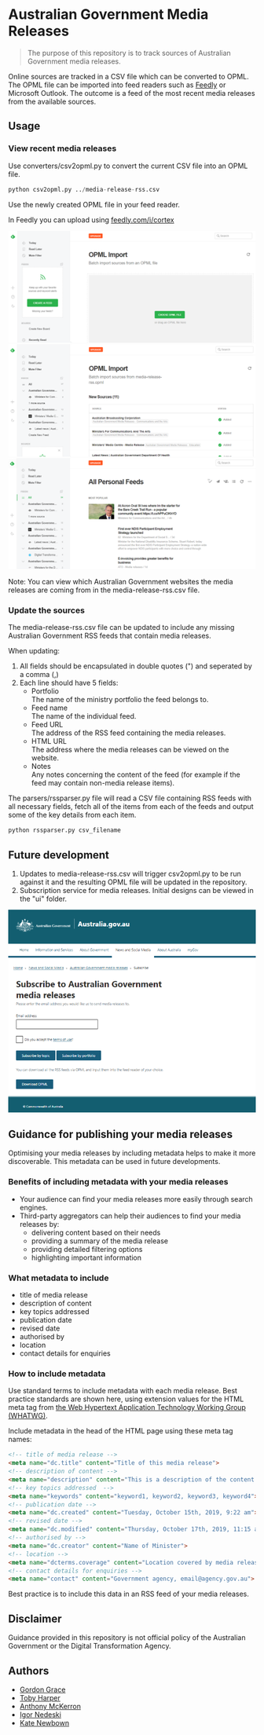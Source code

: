 # Australian Government Media Releases
> The purpose of this repository is to track sources of Australian Government media releases.

Online sources are tracked in a CSV file which can be converted to OPML. The OPML file can be imported into feed readers such as [Feedly](https://feedly.com/) or Microsoft Outlook. The outcome is a feed of the most recent media releases from the available sources.

## Usage

### View recent media releases

Use converters/csv2opml.py to convert the current CSV file into an OPML file.
```python
python csv2opml.py ../media-release-rss.csv
```

Use the newly created OPML file in your feed reader.

In Feedly you can upload using [feedly.com/i/cortex](https://feedly.com/i/cortex)

![Feedly upload: Choose OPML file or drag OPML file here](/docs/images/feedly01.PNG)
![Feedly upload: New sources successfully added to Feedly from media-release-rss.opml](/docs/images/feedly02.PNG)
![Feedly upload: All personal feeds showing newly added media releases](/docs/images/feedly03.PNG)

Note: You can view which Australian Government websites the media releases are coming from in the media-release-rss.csv file.

### Update the sources

The media-release-rss.csv file can be updated to include any missing Australian Government RSS feeds that contain media releases.

When updating:
1. All fields should be encapsulated in double quotes (") and seperated by a comma (,)
2. Each line should have 5 fields:
    - Portfolio<br />The name of the ministry portfolio the feed belongs to.
    - Feed name<br />The name of the individual feed.
    - Feed URL<br />The address of the RSS feed containing the media releases.
    - HTML URL<br />The address where the media releases can be viewed on the website.
    - Notes<br />Any notes concerning the content of the feed (for example if the feed may contain non-media release items).

The parsers/rssparser.py file will read a CSV file containing RSS feeds with all necessary fields, fetch all of the items from each of the feeds and output some of the key details from each item.
```python
python rssparser.py csv_filename
```

## Future development

1. Updates to media-release-rss.csv will trigger csv2opml.py to be run against it and the resulting OPML file will be updated in the repository.
2. Subscription service for media releases. Initial designs can be viewed in the "ui" folder.

![User interface design for subscribing to Australian Government media releases as seen in ui/subscribe.html](/docs/images/ui.PNG)

## Guidance for publishing your media releases

Optimising your media releases by including metadata helps to make it more discoverable. This metadata can be used in future developments.

### Benefits of including metadata with your media releases

- Your audience can find your media releases more easily through search engines.
- Third-party aggregators can help their audiences to find your media releases by:
    - delivering content based on their needs
    - providing a summary of the media release
    - providing detailed filtering options
    - highlighting important information

### What metadata to include

- title of media release
- description of content
- key topics addressed 
- publication date
- revised date
- authorised by
- location
- contact details for enquiries

### How to include metadata

Use standard terms to include metadata with each media release. Best practice standards are shown here, using extension values for the HTML meta tag from [the Web Hypertext Application Technology Working Group (WHATWG)](https://wiki.whatwg.org/wiki/MetaExtensions).

Include metadata in the head of the HTML page using these meta tag names:

```html
<!-- title of media release -->
<meta name="dc.title" content="Title of this media release">
<!-- description of content -->
<meta name="description" content="This is a description of the content in the media release.">
<!-- key topics addressed  -->
<meta name="keywords" content="keyword1, keyword2, keyword3, keyword4">
<!-- publication date -->
<meta name="dc.created" content="Tuesday, October 15th, 2019, 9:22 am">
<!-- revised date -->
<meta name="dc.modified" content="Thursday, October 17th, 2019, 11:15 am">
<!-- authorised by -->
<meta name="dc.creator" content="Name of Minister">
<!-- location -->
<meta name="dcterms.coverage" content="Location covered by media release">
<!-- contact details for enquiries -->
<meta name="contact" content="Government agency, email@agency.gov.au">
```

Best practice is to include this data in an RSS feed of your media releases.

## Disclaimer

Guidance provided in this repository is not official policy of the Australian Government or the Digital Transformation Agency.

## Authors

- [Gordon Grace](https://github.com/gordongrace)
- [Toby Harper](https://github.com/tobyfu)
- [Anthony McKerron](https://github.com/anthonymckerron)
- [Igor Nedeski](https://github.com/nedeskiigor)
- [Kate Newbown](https://github.com/kNewbown)
